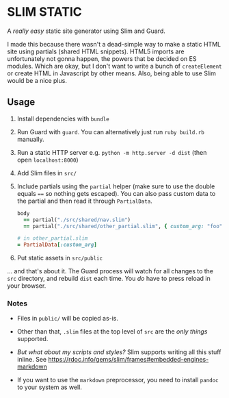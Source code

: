 # SLIM STATIC

A _really easy_ static site generator using Slim and Guard.

I made this because there wasn't a dead-simple way to make a static HTML site using partials (shared HTML snippets). HTML5 imports are unfortunately not gonna happen, the powers that be decided on ES modules. Which are okay, but I don't want to write a bunch of `createElement` or create HTML in Javascript by other means. Also, being able to use Slim would be a nice plus.  

## Usage

1. Install dependencies with `bundle`
2. Run Guard with `guard`. You can alternatively just run `ruby build.rb` manually.
3. Run a static HTTP server e.g. `python -m http.server -d dist` (then open `localhost:8000`)
2. Add Slim files in `src/`
3. Include partials using the `partial` helper (make sure to use the double equals `==` so nothing gets escaped). You can also pass custom data to the partial and then read it through `PartialData`.

	```ruby
	body
	  == partial("./src/shared/nav.slim")
	  == partial("./src/shared/other_partial.slim", { custom_arg: "foo" })
	
	```

	```ruby
	# in other_partial.slim
	= PartialData[:custom_arg]
	
	```

5. Put static assets in `src/public`

... and that's about it. The Guard process will watch for all changes to the `src` directory, and rebuild `dist` each time. You _do_ have to press reload in your browser.

### Notes

- Files in `public/` will be copied as-is. 

- Other than that, `.slim` files at the top level of `src` are the _only things_ supported.

- _But what about my scripts and styles?_ Slim supports writing all this stuff inline. See https://rdoc.info/gems/slim/frames#embedded-engines-markdown

- If you want to use the `markdown` preprocessor, you need to install `pandoc` to your system as well.



